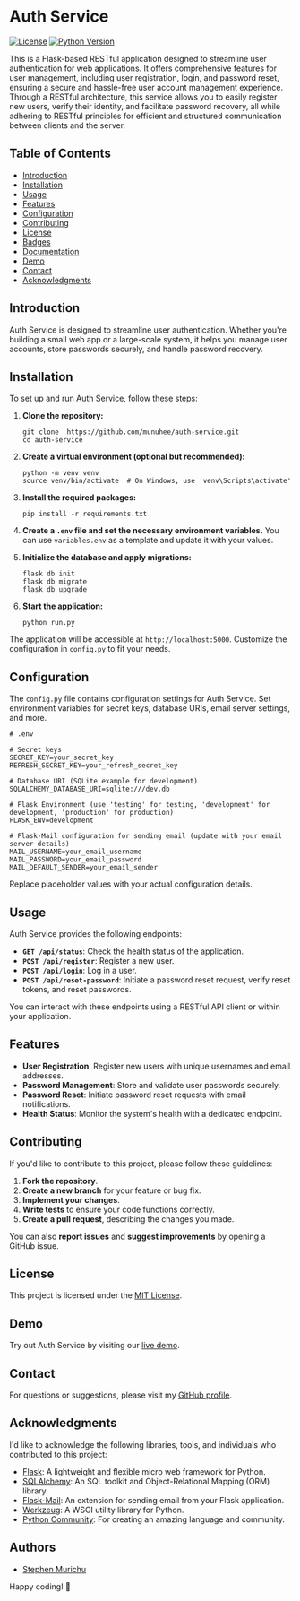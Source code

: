 # Auth Service
[![License](https://img.shields.io/badge/License-MIT-blue.svg)](https://opensource.org/licenses/MIT)
[![Python Version](https://img.shields.io/badge/Python-3.10-green)](https://www.python.org/downloads/)

This is a Flask-based RESTful application designed to streamline user authentication for web applications. It offers comprehensive features for user management, including user registration, login, and password reset, ensuring a secure and hassle-free user account management experience. Through a RESTful architecture, this service allows you to easily register new users, verify their identity, and facilitate password recovery, all while adhering to RESTful principles for efficient and structured communication between clients and the server.

## Table of Contents

- [Introduction](#introduction)
- [Installation](#installation)
- [Usage](#usage)
- [Features](#features)
- [Configuration](#configuration)
- [Contributing](#contributing)
- [License](#license)
- [Badges](#badges)
- [Documentation](#documentation)
- [Demo](#demo)
- [Contact](#contact)
- [Acknowledgments](#acknowledgments)

## Introduction

Auth Service is designed to streamline user authentication. Whether you're building a small web app or a large-scale system, it helps you manage user accounts, store passwords securely, and handle password recovery.

## Installation

To set up and run Auth Service, follow these steps:

1. **Clone the repository:**
   ```shell
   git clone  https://github.com/munuhee/auth-service.git
   cd auth-service
   ```

2. **Create a virtual environment (optional but recommended):**
   ```shell
   python -m venv venv
   source venv/bin/activate  # On Windows, use 'venv\Scripts\activate'
   ```

3. **Install the required packages:**
   ```shell
   pip install -r requirements.txt
   ```

4. **Create a `.env` file and set the necessary environment variables.** You can use `variables.env` as a template and update it with your values.

5. **Initialize the database and apply migrations:**
   ```shell
   flask db init
   flask db migrate
   flask db upgrade
   ```

6. **Start the application:**
   ```shell
   python run.py
   ```

The application will be accessible at `http://localhost:5000`. Customize the configuration in `config.py` to fit your needs.

## Configuration

The `config.py` file contains configuration settings for Auth Service. Set environment variables for secret keys, database URIs, email server settings, and more.

```plaintext
# .env

# Secret keys
SECRET_KEY=your_secret_key
REFRESH_SECRET_KEY=your_refresh_secret_key

# Database URI (SQLite example for development)
SQLALCHEMY_DATABASE_URI=sqlite:///dev.db

# Flask Environment (use 'testing' for testing, 'development' for development, 'production' for production)
FLASK_ENV=development

# Flask-Mail configuration for sending email (update with your email server details)
MAIL_USERNAME=your_email_username
MAIL_PASSWORD=your_email_password
MAIL_DEFAULT_SENDER=your_email_sender
```

Replace placeholder values with your actual configuration details.


## Usage

Auth Service provides the following endpoints:

- **`GET /api/status`**: Check the health status of the application.
- **`POST /api/register`**: Register a new user.
- **`POST /api/login`**: Log in a user.
- **`POST /api/reset-password`**: Initiate a password reset request, verify reset tokens, and reset passwords.

You can interact with these endpoints using a RESTful API client or within your application.

## Features

- **User Registration**: Register new users with unique usernames and email addresses.
- **Password Management**: Store and validate user passwords securely.
- **Password Reset**: Initiate password reset requests with email notifications.
- **Health Status**: Monitor the system's health with a dedicated endpoint.

## Contributing

If you'd like to contribute to this project, please follow these guidelines:

1. **Fork the repository**.
2. **Create a new branch** for your feature or bug fix.
3. **Implement your changes**.
4. **Write tests** to ensure your code functions correctly.
5. **Create a pull request**, describing the changes you made.

You can also **report issues** and **suggest improvements** by opening a GitHub issue.

## License

This project is licensed under the [MIT License](LICENSE).

## Demo

Try out Auth Service by visiting our [live demo](link-to-demo).

## Contact

For questions or suggestions, please visit my [GitHub profile](https://github.com/munuhee).

## Acknowledgments

I'd like to acknowledge the following libraries, tools, and individuals who contributed to this project:

- [Flask](https://flask.palletsprojects.com/): A lightweight and flexible micro web framework for Python.
- [SQLAlchemy](https://www.sqlalchemy.org/): An SQL toolkit and Object-Relational Mapping (ORM) library.
- [Flask-Mail](https://pythonhosted.org/Flask-Mail/): An extension for sending email from your Flask application.
- [Werkzeug](https://werkzeug.palletsprojects.com/): A WSGI utility library for Python.
- [Python Community](https://www.python.org/community/): For creating an amazing language and community.

## Authors

- [Stephen Murichu](https://github.com/munuhee)

Happy coding! 🚀